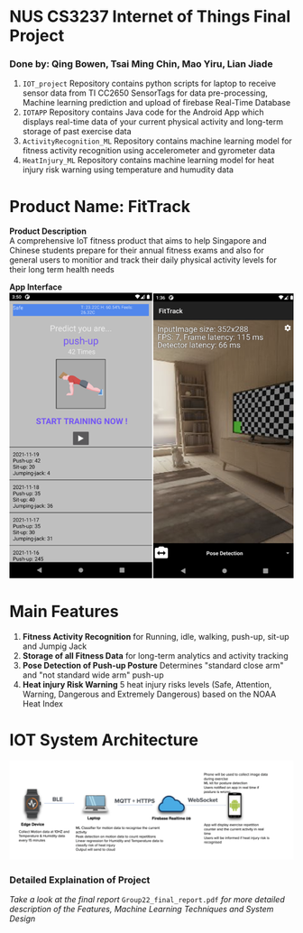 # NUS CS3237 Internet of Things Final Project
### Done by: Qing Bowen, Tsai Ming Chin, Mao Yiru, Lian Jiade


1. `IOT_project` Repository contains python scripts for laptop to receive sensor data from TI CC2650 SensorTags for data pre-processing, Machine learning prediction and upload of firebase Real-Time Database 
2. `IOTAPP` Repository contains Java code for the Android App which displays real-time data of your current physical activity and long-term storage of past exercise data 
3. `ActivityRecognition_ML` Repository contains machine learning model for fitness activity recognition using accelerometer and gyrometer data 
4. `HeatInjury_ML` Repository contains machine learning model for heat injury risk warning using temperature and humudity data 

# Product Name: FitTrack
**Product Description**<br />
A comprehensive IoT fitness product that aims to help Singapore and Chinese students prepare for their annual fitness exams and also for general users to monitior and track their daily physical activity levels for their long term health needs <br />

**App Interface**<br />
![App Interface Diagram](https://github.com/CS3237IOT/IOT/blob/main/resources/app_Interface.png)


# Main Features
1. **Fitness Activity Recognition** for Running, idle, walking, push-up, sit-up and Jumpig Jack
2. **Storage of all Fitness Data** for long-term analytics and activity tracking
3. **Pose Detection of Push-up Posture** Determines "standard close arm" and "not standard wide arm" push-up
4. **Heat injury Risk Warning** 5 heat injury risks levels (Safe, Attention, Warning, Dangerous and Extremely Dangerous) based on the NOAA Heat Index

# IOT System Architecture <br />
![Overall Block Diagram](https://github.com/CS3237IOT/IOT/blob/main/resources/System_Design.png)

### Detailed Explaination of Project
*Take a look at the final report* `Group22_final_report.pdf` *for more detailed description of the Features, Machine Learning Techniques and System Design*
